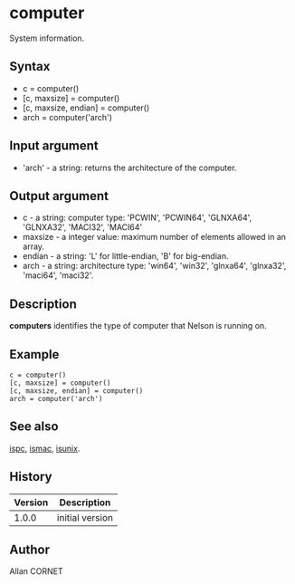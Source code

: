

# computer

System information.

## Syntax

- c = computer()
- [c, maxsize] = computer()
- [c, maxsize, endian] = computer()
- arch = computer('arch')

## Input argument

 - 'arch' - a string: returns the architecture of the computer.

## Output argument

 - c - a string: computer type: 'PCWIN', 'PCWIN64', 'GLNXA64', 'GLNXA32', 'MACI32', 'MACI64'
 - maxsize - a integer value: maximum number of elements allowed in an array.
 - endian - a string: 'L' for little-endian, 'B' for big-endian.
 - arch - a string: architecture type: 'win64', 'win32', 'glnxa64', 'glnxa32', 'maci64', 'maci32'.

## Description


  <p><b>computers</b> identifies the type of computer that Nelson is running on.</p>


## Example

```Nelson
c = computer()
[c, maxsize] = computer()
[c, maxsize, endian] = computer()
arch = computer('arch')
```

## See also

[ispc](ispc.md), [ismac](ismac.md), [isunix](isunix.md).
## History

|Version|Description|
|------|------|
|1.0.0|initial version|


## Author

Allan CORNET



